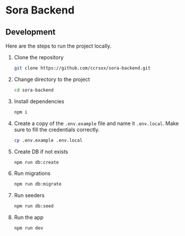 # Sora Backend

## Development

Here are the steps to run the project locally.

1. Clone the repository

   ```bash
   git clone https://github.com/ccrsxx/sora-backend.git
   ```

1. Change directory to the project

   ```bash
   cd sora-backend
   ```

1. Install dependencies

   ```bash
   npm i
   ```

1. Create a copy of the `.env.example` file and name it `.env.local`. Make sure to fill the credentials correctly.

   ```bash
   cp .env.example .env.local
   ```

1. Create DB if not exists

   ```bash
   npm run db:create
   ```

1. Run migrations

   ```bash
   npm run db:migrate
   ```

1. Run seeders

   ```bash
   npm run db:seed
   ```

1. Run the app

   ```bash
   npm run dev
   ```

